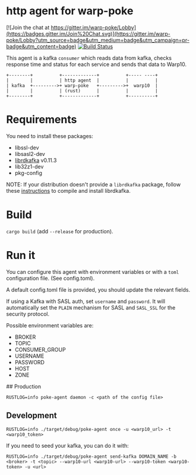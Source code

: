 # http agent for warp-poke

[![Join the chat at https://gitter.im/warp-poke/Lobby](https://badges.gitter.im/Join%20Chat.svg)](https://gitter.im/warp-poke/Lobby?utm_source=badge&utm_medium=badge&utm_campaign=pr-badge&utm_content=badge)
[![Build Status](https://travis-ci.org/warp-poke/http-rust-agent.svg?branch=master)](https://travis-ci.org/warp-poke/http-rust-agent)

This agent is a kafka `consumer` which reads data from kafka, checks response time and status for each service and sends that data to Warp10.

```
+--------+          +-------------+          +----- ----+
|        |          | http agent  |          |          |
| kafka  +--------->+ warp-poke   +--------->+  warp10  |
|        |          | (rust)      |          |          |
+--------+          +-------------+          +----------+
```

# Requirements

You need to install these packages:

- libssl-dev
- libsasl2-dev
- [librdkafka](https://github.com/edenhill/librdkafka) v0.11.3
- lib32z1-dev
- pkg-config

NOTE: If your distribution doesn't provide a `librdkafka` package, follow these [instructions](https://github.com/edenhill/librdkafka#building) to compile and install librdkafka.

# Build

`cargo build` (add `--release` for production).

# Run it

You can configure this agent with environment variables or with a `toml` configuration file. (See config.toml).

A default config.toml file is provided, you should update the relevant fields.

If using a Kafka with SASL auth, set `username` and `password`. It will
automatically set the `PLAIN` mechanism for SASL and `SASL_SSL` for the
security protocol.

Possible environment variables are:

- BROKER
- TOPIC
- CONSUMER_GROUP
- USERNAME
- PASSWORD
- HOST
- ZONE

## Production

`RUSTLOG=info poke-agent daemon -c <path of the config file>`

## Development

`RUSTLOG=info ./target/debug/poke-agent once -u <warp10_url> -t <warp10_token>`

If you need to seed your kafka, you can do it with:

`RUSTLOG=info ./target/debug/poke-agent send-kafka DOMAIN_NAME -b <broker> -t <topic> --warp10-url <warp10-url> --warp10-token <warp10-token> -u <url>`

